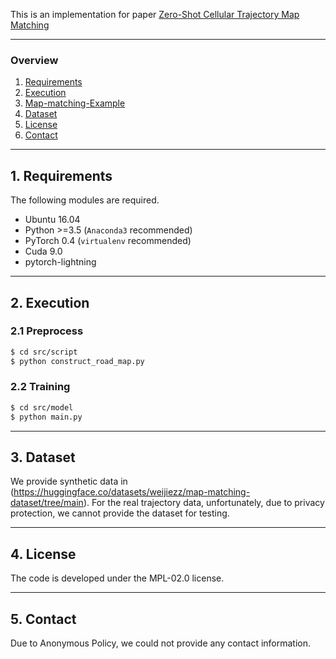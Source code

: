 This is an implementation for paper <u>Zero-Shot Cellular Trajectory Map Matching</u>

---

### Overview

1. [Requirements](#requirements)
2. [Execution](#execution)
3. [Map-matching-Example](#Map-matching-Example)
4. [Dataset](#Dataset)
5. [License](#license)
6. [Contact](#contact)

---

## 1. Requirements

The following modules are required.

- Ubuntu 16.04
- Python >=3.5 (`Anaconda3` recommended)
- PyTorch 0.4 (`virtualenv` recommended)
- Cuda 9.0
- pytorch-lightning

---

## 2. Execution

### 2.1 Preprocess
```bash
$ cd src/script
$ python construct_road_map.py
```

### 2.2 Training

```bash
$ cd src/model
$ python main.py
```

---

## 3. Dataset

We provide synthetic data in (https://huggingface.co/datasets/weijiezz/map-matching-dataset/tree/main).
For the real trajectory data, unfortunately, due to privacy protection, we cannot provide the dataset for testing.

---

## 4. License

The code is developed under the MPL-02.0 license.

---

## 5. Contact
Due to Anonymous Policy, we could not provide any contact information.
